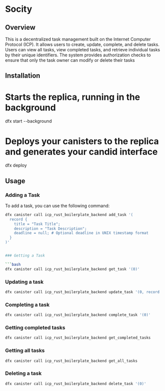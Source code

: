 # Socity

## Overview
This is a decentralized task management built on the Internet Computer Protocol (ICP). It allows users to create, update, complete, and delete tasks. Users can view all tasks, view completed tasks, and retrieve individual tasks by their unique identifiers. The system provides authorization checks to ensure that only the task owner can modify or delete their tasks

## Installation

# Starts the replica, running in the background
dfx start --background

# Deploys your canisters to the replica and generates your candid interface
dfx deploy

## Usage

### Adding a Task

To add a task, you can use the following command:

```bash
dfx canister call icp_rust_boilerplate_backend add_task '(
  record {
    title = "Task Title";
    description = "Task Description";
    deadline = null; # Optional deadline in UNIX timestamp format
  }
)'


### Getting a Task

```bash
dfx canister call icp_rust_boilerplate_backend get_task '(0)'
```

### Updating a task

```bash
dfx canister call icp_rust_boilerplate_backend update_task '(0, record { title = "New Title"; description = "New Description"; deadline = null; })'
```

### Completing a task

```bash
dfx canister call icp_rust_boilerplate_backend complete_task '(0)'
```

### Getting completed tasks

```bash
dfx canister call icp_rust_boilerplate_backend get_completed_tasks
```

### Getting all tasks

```bash
dfx canister call icp_rust_boilerplate_backend get_all_tasks
```

### Deleting a task

```bash
dfx canister call icp_rust_boilerplate_backend delete_task '(0)'
```